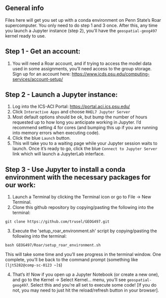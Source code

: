 ## General info

Files here will get you set up with a conda environment on Penn State’s Roar supercomputer. You only need to do step 1 and 3 once. After this, any time you launch a Jupyter instance (step 2), you'll have the `geospatial-geog497` kernel ready to use.

## Step 1 - Get an account:

1.	You will need a Roar account, and if trying to access the model data used in some assignments, you’ll need access to the group storage. Sign up for an account here: https://www.icds.psu.edu/computing-services/account-setup/

## Step 2 - Launch a Jupyter instance:

1.	Log into the ICS-ACI Portal: https://portal.aci.ics.psu.edu/
2.	Click `Interactive Apps` and choose `RHEL7 Jupyter Server`
3.	Most default options should be ok, but bump the number of hours requested up to how long you anticipate working in Jupyter. I’d recommend setting 4 for cores (and bumping this up if you are running into memory errors when executing code).
4.	Click the blue `Launch` button.
5.	This will take you to a waiting page while your Jupyter session waits to launch. Once it’s ready to go, click the blue `Connect to Jupyter Server` link which will launch a JupyterLab interface.

## Step 3 - Use Jupyter to install a conda environment with the necessary packages for our work:

1.	Launch a Terminal by clicking the Terminal icon or go to File -> New Terminal.
2.	Clone this github repository by copying/pasting the following into the terminal: 

```git clone https://github.com/trusel/GEOG497.git```

3.	Execute the 'setup_roar_environment.sh' script by copying/pasting the following into the terminal:

```bash GEOG497/Roar/setup_roar_environment.sh```

This will take some time and you’ll see progress in the terminal window. One complete, you’ll be back to the command prompt (something like ` [ljt5282@comp-sc-0123 ~]$`)

4.	That’s it! Now if you open up a Jupyter Notebook (or create a new one), and go to the Kernel -> Select Kernel… menu, you’ll see `geospatial-geog497`. Select this and you’re all set to execute some code! [If you do not, you may need to just hit the reload/refresh button in your browser]. 
